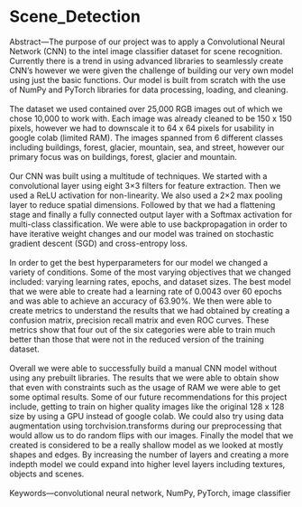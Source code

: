 # Scene_Detection
Abstract—The purpose of our project was to apply a Convolutional Neural Network (CNN) to the intel image classifier dataset for scene recognition. Currently there is a trend in using advanced libraries to seamlessly create CNN’s however we were given the challenge of building our very own model using just the basic functions. Our model is built from scratch with the use of NumPy and PyTorch libraries for data processing, loading, and cleaning. 
<br>
<br>
The dataset we used contained over 25,000 RGB images out of which we chose 10,000 to work with. Each image was already cleaned to be 150 x 150 pixels, however we had to downscale it to 64 x 64 pixels for usability in google colab (limited RAM). The images spanned from 6 different classes including buildings, forest, glacier, mountain, sea, and street, however our primary focus was on buildings, forest, glacier and mountain.
<br>
<br>
Our CNN was built using a multitude of techniques. We started with a convolutional layer using eight 3×3 filters for feature extraction. Then we used a ReLU activation for non-linearity. We also used a 2×2 max pooling layer to reduce spatial dimensions. Followed by that we had a flattening stage and finally a fully connected output layer with a Softmax activation for multi-class classification. We were able to use backpropagation in order to have iterative weight changes and our model was trained on stochastic gradient descent (SGD) and cross-entropy loss.
<br>
<br>
In order to get the best hyperparameters for our model we changed a variety of conditions. Some of the most varying objectives that we changed included: varying learning rates, epochs, and dataset sizes. The best model that we were able to create had a learning rate of 0.0043 over 60 epochs and was able to achieve an accuracy of 63.90%. We then were able to create metrics to understand the results that we had obtained by creating a confusion matrix, precision recall matrix and even ROC curves. These metrics show that four out of the six categories were able to train much better than those that were not in the reduced version of the training dataset.
<br>
<br>
Overall we were able to successfully build a manual CNN model without using any prebuilt libraries. The results that we were able to obtain show that even with constraints such as the usage of RAM we were able to get some optimal results. Some of our future recommendations for this project include, getting to train on higher quality images like the original 128 x 128 size by using a GPU instead of google colab. We could also try using data augmentation using torchvision.transforms during our preprocessing that would allow us to do random flips with our images. Finally the model that we created is considered to be a really shallow model as we looked at mostly shapes and edges. By increasing the number of layers and creating a more indepth model we could expand into higher level layers including textures, objects and scenes.
<br>
<br>
Keywords—convolutional neural network, NumPy, PyTorch, image classifier
